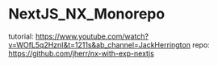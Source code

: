﻿# NextJS_NX_Monorepo

tutorial: https://www.youtube.com/watch?v=WOfL5q2HznI&t=1211s&ab_channel=JackHerrington
repo: https://github.com/jherr/nx-with-exp-nextjs
